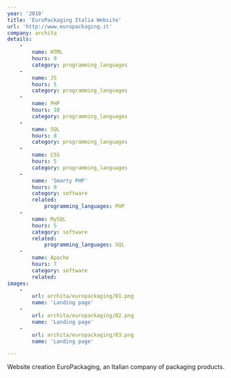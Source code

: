 ```yaml
---
year: '2010'
title: 'EuroPackaging Italia Website'
url: 'http://www.europackaging.it'
company: archita
details:
    -
        name: HTML
        hours: 9
        category: programming_languages
    -
        name: JS
        hours: 5
        category: programming_languages
    -
        name: PHP
        hours: 10
        category: programming_languages
    -
        name: SQL
        hours: 8
        category: programming_languages
    -
        name: CSS
        hours: 5
        category: programming_languages
    -
        name: 'Smarty PHP'
        hours: 8
        category: software
        related:
            programming_languages: PHP
    -
        name: MySQL
        hours: 5
        category: software
        related:
            programming_languages: SQL
    -
        name: Apache
        hours: 7
        category: software
        related:
images:
    -
        url: archita/europackaging/01.png
        name: 'Landing page'
    -
        url: archita/europackaging/02.png
        name: 'Landing page'
    -
        url: archita/europackaging/03.png
        name: 'Landing page'

---
```

Website creation EuroPackaging, an Italian company of packaging products.
